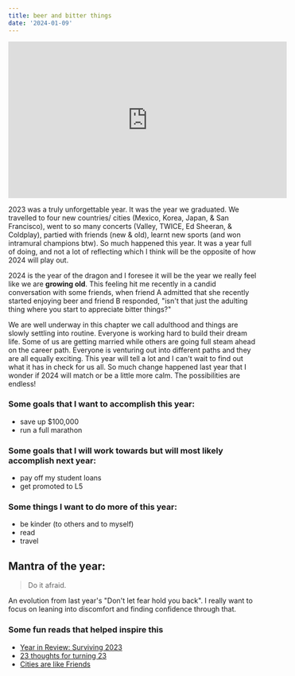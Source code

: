 ```yaml
---
title: beer and bitter things
date: '2024-01-09'
---
```



<iframe width="560" height="315" src="https://www.youtube.com/embed/tgNtNWrjUrs?si=BDK-q9MDO81YC_KH" title="YouTube video player" frameborder="0" allow="accelerometer; autoplay; clipboard-write; encrypted-media; gyroscope; picture-in-picture; web-share" allowfullscreen></iframe>

2023 was a truly unforgettable year. It was the year we graduated. We travelled to four new countries/ cities (Mexico, Korea, Japan, & San Francisco), went to so many concerts (Valley, TWICE, Ed Sheeran, & Coldplay), partied with friends (new & old), learnt new sports (and won intramural champions btw). So much happened this year. It was a year full of doing, and not a lot of reflecting which I think will be the opposite of how 2024 will play out. 

2024 is the year of the dragon and I foresee it will be the year we really feel like we are **growing old**. This feeling hit me recently in a candid conversation with some friends, when friend A admitted that she recently started enjoying beer and friend B responded, "isn't that just the adulting thing where you start to appreciate bitter things?"

We are well underway in this chapter we call adulthood and things are slowly settling into routine. Everyone is working hard to build their dream life. Some of us are getting married while others are going full steam ahead on the career path. Everyone is venturing out into different paths and they are all equally exciting. This year will tell a lot and I can't wait to find out what it has in check for us all. So much change happened last year that I wonder if 2024 will match or be a little more calm. The possibilities are endless!

### Some goals that I want to accomplish this year:
 - save up $100,000
 - run a full marathon

### Some goals that I will work towards but will most likely accomplish next year:
 - pay off my student loans
 - get promoted to L5

### Some things I want to do more of this year:
 - be kinder (to others and to myself)
 - read
 - travel

## Mantra of the year:
> Do it afraid. 

An evolution from last year's "Don't let fear hold you back". I really want to focus on leaning into discomfort and finding confidence through that. 

### Some fun reads that helped inspire this
 - [Year in Review: Surviving 2023](https://guylikenimi.medium.com/year-in-review-surviving-2023-ea08a1379528)
 - [23 thoughts for turning 23](https://cindo.substack.com/p/23-thoughts-for-turning-23?r=2cmnu&utm_medium=ios&utm_campaign=post)
 - [Cities are like Friends](https://lilyyduu.medium.com/cities-are-like-friends-241da7bb09b9)
